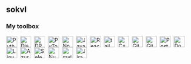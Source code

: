 ## sokvl
### My toolbox

<img align="left" alt="Python" width="30px" style="padding-right:5px;" src="https://cdn.jsdelivr.net/gh/devicons/devicon@latest/icons/python/python-original.svg"/>
<img align="left" alt="Django" width="30px" style="padding-right:5px;" src="https://cdn.jsdelivr.net/gh/devicons/devicon@latest/icons/django/django-plain.svg" />
<img align="left" alt="DRF" width="30px" style="padding-right:5px;" src="https://cdn.jsdelivr.net/gh/devicons/devicon@latest/icons/djangorest/djangorest-original.svg" />
<img align="left" alt="PyTorch" width="30px" style="padding-right:5px;" src="https://cdn.jsdelivr.net/gh/devicons/devicon@latest/icons/pytorch/pytorch-original.svg" />
<img align="left" alt="NodeJS" width="30px" style="padding-right:5px;" src="https://cdn.jsdelivr.net/gh/devicons/devicon@latest/icons/nodejs/nodejs-original-wordmark.svg" />
<img align="left" alt="JavaScript" width="30px" style="padding-right:5px;" src="https://cdn.jsdelivr.net/gh/devicons/devicon/icons/javascript/javascript-plain.svg" />
<img align="left" alt="React" width="30px" style="padding-right:5px;" src="https://cdn.jsdelivr.net/gh/devicons/devicon/icons/react/react-original.svg" />
<img align="left" alt="tailwindcss" width="30px" style="padding-right:5px;" src="https://cdn.jsdelivr.net/gh/devicons/devicon@latest/icons/tailwindcss/tailwindcss-original-wordmark.svg" />
<img align="left" alt="C++" width="30px" style="padding-right:5px;" src="https://cdn.jsdelivr.net/gh/devicons/devicon@latest/icons/cplusplus/cplusplus-plain.svg" />
<img align="left" alt="Git" width="30px" style="padding-right:5px;" src="https://cdn.jsdelivr.net/gh/devicons/devicon/icons/git/git-original.svg" />
<img align="left" alt="GitHub" width="30px" style="padding-right:5px;" src="https://cdn.jsdelivr.net/gh/devicons/devicon/icons/github/github-original.svg" />
<img align="left" alt="PostgreSQL" width="30px" style="padding-right:5px;" src="https://cdn.jsdelivr.net/gh/devicons/devicon@latest/icons/postgresql/postgresql-original.svg" />
<img align="left" alt="Docker" width="30px" style="padding-right:5px;" src="https://cdn.jsdelivr.net/gh/devicons/devicon@latest/icons/docker/docker-plain-wordmark.svg" />
<img align="left" alt="Linux" width="30px" style="padding-right:5px;" src="https://cdn.jsdelivr.net/gh/devicons/devicon/icons/linux/linux-original.svg" />
<img align="left" alt="Azure" width="30px" style="padding-right:5px;"src="https://cdn.jsdelivr.net/gh/devicons/devicon@latest/icons/azure/azure-original.svg" />
<img align="left" alt="Selenium" width="30px" style="padding-right:5px;" src="https://cdn.jsdelivr.net/gh/devicons/devicon@latest/icons/selenium/selenium-original.svg" />
<img align="left" alt="Numpy" width="30px" style="padding-right:5px;" src="https://cdn.jsdelivr.net/gh/devicons/devicon@latest/icons/numpy/numpy-original.svg" />
<img align="left" alt="matplotlib" width="30px" style="padding-right:5px;" src="https://cdn.jsdelivr.net/gh/devicons/devicon@latest/icons/matplotlib/matplotlib-original.svg" />
<img align="left" alt="Jira" width="30px" style="padding-right:5px;" src="https://cdn.jsdelivr.net/gh/devicons/devicon@latest/icons/jira/jira-original.svg" />